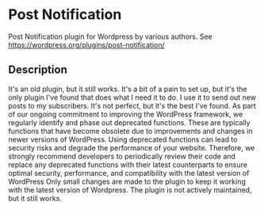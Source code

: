 # Post Notification

Post Notification plugin for Wordpress by various authors. See https://wordpress.org/plugins/post-notification/

## Description

It's an old plugin, but it still works. It's a bit of a pain to set up, but it's the only plugin I've found that does what I need it to do. I use it to send out new posts to my subscribers. It's not perfect, but it's the best I've found.
As part of our ongoing commitment to improving the WordPress framework, we regularly identify and phase out deprecated functions. These are typically functions that have become obsolete due to improvements and changes in newer versions of WordPress. Using deprecated functions can lead to security risks and degrade the performance of your website. Therefore, we strongly recommend developers to periodically review their code and replace any deprecated functions with their latest counterparts to ensure optimal security, performance, and compatibility with the latest version of WordPress
Only small changes are made to the plugin to keep it working with the latest version of Wordpress.
The plugin is not actively maintained, but it still works.
